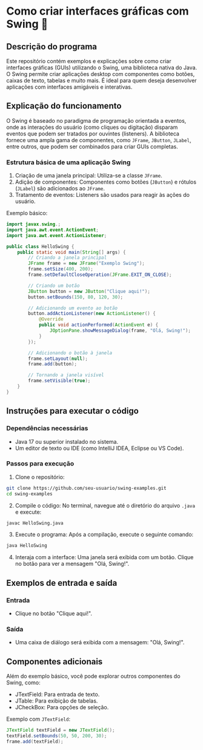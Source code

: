 # Como criar interfaces gráficas com Swing 🎨

## Descrição do programa
Este repositório contém exemplos e explicações sobre como criar interfaces gráficas (GUIs) utilizando o Swing, uma biblioteca nativa do Java. O Swing permite criar aplicações desktop com componentes como botões, caixas de texto, tabelas e muito mais. É ideal para quem deseja desenvolver aplicações com interfaces amigáveis e interativas.

## Explicação do funcionamento
O Swing é baseado no paradigma de programação orientada a eventos, onde as interações do usuário (como cliques ou digitação) disparam eventos que podem ser tratados por ouvintes (listeners). A biblioteca fornece uma ampla gama de componentes, como `JFrame`, `JButton`, `JLabel`, entre outros, que podem ser combinados para criar GUIs completas.

### Estrutura básica de uma aplicação Swing
1. Criação de uma janela principal: Utiliza-se a classe `JFrame`.
2. Adição de componentes: Componentes como botões (`JButton`) e rótulos (`JLabel`) são adicionados ao `JFrame`.
3. Tratamento de eventos: Listeners são usados para reagir às ações do usuário.

Exemplo básico:
```java
import javax.swing.;
import java.awt.event.ActionEvent;
import java.awt.event.ActionListener;

public class HelloSwing {
    public static void main(String[] args) {
        // Criando a janela principal
        JFrame frame = new JFrame("Exemplo Swing");
        frame.setSize(400, 200);
        frame.setDefaultCloseOperation(JFrame.EXIT_ON_CLOSE);

        // Criando um botão
        JButton button = new JButton("Clique aqui!");
        button.setBounds(150, 80, 120, 30);

        // Adicionando um evento ao botão
        button.addActionListener(new ActionListener() {
            @Override
            public void actionPerformed(ActionEvent e) {
                JOptionPane.showMessageDialog(frame, "Olá, Swing!");
            }
        });

        // Adicionando o botão à janela
        frame.setLayout(null);
        frame.add(button);

        // Tornando a janela visível
        frame.setVisible(true);
    }
}
````

 ## Instruções para executar o código
      
### Dependências necessárias
- Java 17 ou superior instalado no sistema.
- Um editor de texto ou IDE (como IntelliJ IDEA, Eclipse ou VS Code).

### Passos para execução

1. Clone o repositório:
 ```bash
 git clone https://github.com/seu-usuario/swing-examples.git
 cd swing-examples
 ```

2. Compile o código:
 No terminal, navegue até o diretório do arquivo `.java` e execute:
 ```bash
 javac HelloSwing.java
 ```

3. Execute o programa:
 Após a compilação, execute o seguinte comando:
 ```bash
 java HelloSwing
 ```

4. Interaja com a interface:
 Uma janela será exibida com um botão. Clique no botão para ver a mensagem "Olá, Swing!".

## Exemplos de entrada e saída

### Entrada
- Clique no botão "Clique aqui!".

### Saída
- Uma caixa de diálogo será exibida com a mensagem: "Olá, Swing!".

## Componentes adicionais

Além do exemplo básico, você pode explorar outros componentes do Swing, como:

- JTextField: Para entrada de texto.
- JTable: Para exibição de tabelas.
- JCheckBox: Para opções de seleção.

Exemplo com `JTextField`:

```java
JTextField textField = new JTextField();
textField.setBounds(50, 50, 200, 30);
frame.add(textField);
```
